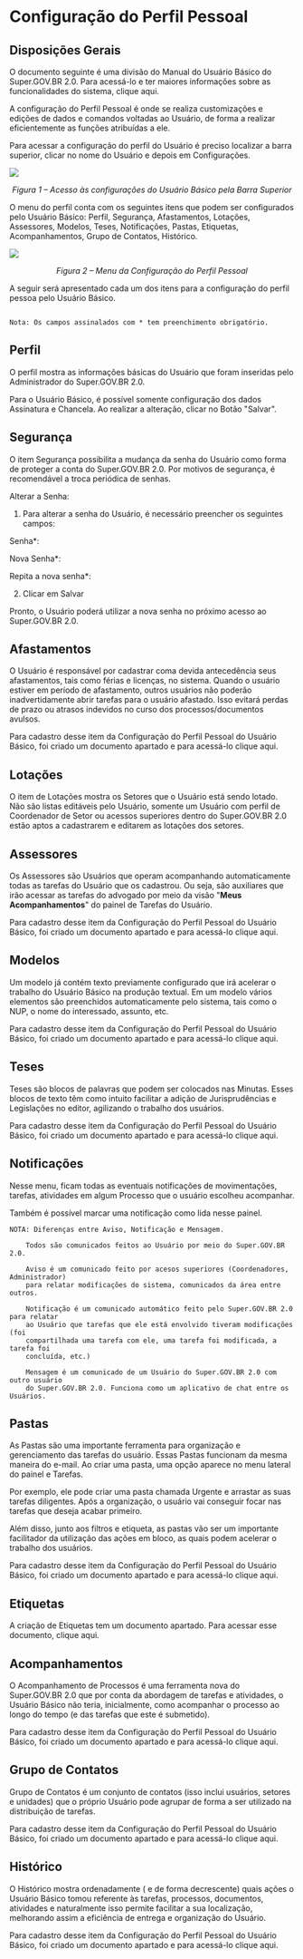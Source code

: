 # Configuração do Perfil Pessoal

## Disposições Gerais

O documento seguinte é uma divisão do Manual do Usuário Básico do Super.GOV.BR 2.0. Para acessá-lo e ter maiores informações sobre as funcionalidades do sistema, clique aqui.

A configuração do Perfil Pessoal é onde se realiza customizações e edições de dados e comandos voltadas ao Usuário, de forma a realizar eficientemente as funções atribuídas a ele.

Para acessar a configuração do perfil do Usuário é preciso localizar a barra superior, clicar no nome do Usuário e depois em Configurações.

<img src="../../manual/figuras/Usuários - Conf. Perfil Pessoal.PNG"/><p style="text-align: center;">*Figura 1 – Acesso às configurações do Usuário Básico pela Barra Superior*</p>

O menu do perfil conta com os seguintes itens que podem ser configurados pelo Usuário Básico: Perfil, Segurança, Afastamentos, Lotações, Assessores, Modelos, Teses, Notificações, Pastas, Etiquetas, Acompanhamentos, Grupo de Contatos, Histórico.

<img src="../../manual/figuras/Menu Config. Perfil Pessoal.PNG"/><p style="text-align: center;">*Figura 2 – Menu da Configuração do Perfil Pessoal*</p>

A seguir será apresentado cada um dos itens para a configuração do perfil pessoa pelo Usuário Básico.

```{note}

Nota: Os campos assinalados com * tem preenchimento obrigatório.

```


## Perfil

O perfil mostra as informações básicas do Usuário que foram inseridas pelo Administrador do Super.GOV.BR 2.0.

Para o Usuário Básico, é possível somente configuração dos dados Assinatura e Chancela. Ao realizar a alteração, clicar no Botão "Salvar".

## Segurança


O item Segurança possibilita a mudança da senha do Usuário como forma de proteger a conta do Super.GOV.BR 2.0. Por motivos de segurança, é recomendável a troca periódica de senhas.

Alterar a Senha:

1. Para alterar a senha do Usuário, é necessário preencher os seguintes campos:

Senha*:

Nova Senha*:

Repita a nova senha*:

2. Clicar em Salvar

Pronto, o Usuário poderá utilizar a nova senha no próximo acesso ao Super.GOV.BR 2.0.

## Afastamentos 

O Usuário é responsável por cadastrar coma devida antecedência seus afastamentos, tais como férias e licenças, no sistema. Quando o usuário estiver em período de afastamento, outros usuários não poderão inadvertidamente abrir tarefas para o usuário afastado. Isso evitará perdas de prazo ou atrasos indevidos no curso dos processos/documentos avulsos.

Para cadastro desse item da Configuração do Perfil Pessoal do Usuário Básico, foi criado um documento apartado e para acessá-lo clique aqui.

## Lotações

O item de Lotações mostra os Setores que o Usuário está sendo lotado. Não são listas editáveis pelo Usuário, somente um Usuário com perfil de Coordenador de Setor ou acessos superiores dentro do Super.GOV.BR 2.0 estão aptos a cadastrarem e editarem as lotações dos setores.

## Assessores

Os Assessores são Usuários que operam acompanhando automaticamente todas as tarefas do Usuário que os cadastrou. Ou seja, são auxiliares que irão acessar as tarefas do advogado por meio da visão "**Meus Acompanhamentos**" do painel de Tarefas do Usuário.

Para cadastro desse item da Configuração do Perfil Pessoal do Usuário Básico, foi criado um documento apartado e para acessá-lo clique aqui.

## Modelos

Um modelo já contém texto previamente configurado que irá acelerar o trabalho do Usuário Básico na produção textual. Em um modelo vários elementos são preenchidos automaticamente pelo sistema, tais como o NUP, o nome do interessado, assunto, etc.

Para cadastro desse item da Configuração do Perfil Pessoal do Usuário Básico, foi criado um documento apartado e para acessá-lo clique aqui.

## Teses

Teses são blocos de palavras que podem ser colocados nas Minutas. Esses blocos de texto têm como intuito facilitar a adição de Jurisprudências e Legislações no editor, agilizando o trabalho dos usuários.

Para cadastro desse item da Configuração do Perfil Pessoal do Usuário Básico, foi criado um documento apartado e para acessá-lo clique aqui.

## Notificações

Nesse menu, ficam todas as eventuais notificações de movimentações, tarefas, atividades em algum Processo que o usuário escolheu acompanhar.

Também é possível marcar uma notificação como lida nesse painel.

```{note}
NOTA: Diferenças entre Aviso, Notificação e Mensagem. 

	Todos são comunicados feitos ao Usuário por meio do Super.GOV.BR 2.0.  

   	Aviso é um comunicado feito por acesos superiores (Coordenadores, Administrador) 
	para relatar modificações do sistema, comunicados da área entre outros.  

  	Notificação é um comunicado automático feito pelo Super.GOV.BR 2.0 para relatar
	ao Usuário que tarefas que ele está envolvido tiveram modificações (foi 
	compartilhada uma tarefa com ele, uma tarefa foi modificada, a tarefa foi
	concluída, etc.) 

	Mensagem é um comunicado de um Usuário do Super.GOV.BR 2.0 com outro usuário
	do Super.GOV.BR 2.0. Funciona como um aplicativo de chat entre os Usuários. 
```

## Pastas

As Pastas são uma importante ferramenta para organização e gerenciamento das tarefas do usuário. Essas Pastas funcionam da mesma maneira do e-mail. Ao criar uma pasta, uma opção aparece no menu lateral do painel e Tarefas.

Por exemplo, ele pode criar uma pasta chamada 	Urgente e arrastar as suas tarefas diligentes. Após a organização, o usuário vai conseguir focar nas tarefas que deseja acabar primeiro.

Além disso, junto aos filtros e etiqueta, as pastas vão ser um importante facilitador da utilização das ações em bloco, as quais podem acelerar o trabalho dos usuários.

Para cadastro desse item da Configuração do Perfil Pessoal do Usuário Básico, foi criado um documento apartado e para acessá-lo clique aqui.

## Etiquetas

A criação de Etiquetas tem um documento apartado. Para acessar esse documento, clique aqui.

## Acompanhamentos

O Acompanhamento de Processos é uma ferramenta nova do Super.GOV.BR 2.0 que por conta da abordagem de tarefas e atividades, o Usuário Básico não teria, inicialmente, como acompanhar o processo ao longo do tempo (e das tarefas que este é submetido).

Para cadastro desse item da Configuração do Perfil Pessoal do Usuário Básico, foi criado um documento apartado e para acessá-lo clique aqui.

## Grupo de Contatos

Grupo de Contatos é um conjunto de contatos (isso inclui usuários, setores e unidades) que o próprio Usuário pode agrupar de forma a ser utilizado na distribuição de tarefas.

Para cadastro desse item da Configuração do Perfil Pessoal do Usuário Básico, foi criado um documento apartado e para acessá-lo clique aqui.

## Histórico

O Histórico mostra ordenadamente ( e de forma decrescente) quais ações o Usuário Básico tomou referente às tarefas, processos, documentos, atividades e naturalmente isso permite facilitar a sua localização, melhorando assim a eficiência de entrega e organização do Usuário.

Para cadastro desse item da Configuração do Perfil Pessoal do Usuário Básico, foi criado um documento apartado e para acessá-lo clique aqui.